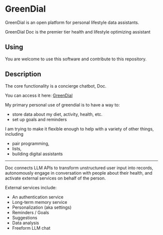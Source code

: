 # GreenDial
GreenDial is an open platform for personal lifestyle data assistants.

GreenDial Doc is the premier tier health and lifestyle optimizing assistant
 
## Using
You are welcome to use this software and contribute to this repository.

## Description
The core functionality is a concierge chatbot, Doc.

You can access it here: [GreenDial](https://www.greendial.org) 

My primary personal use of greendial is to have a way to:
* store data about my diet, activity, health, etc.
* set up goals and reminders

I am trying to make it flexible enough to help with a variety of other things, including
* pair programming,
* lists,
* building digital assistants 

---------------

Doc connects LLM APIs to transform unstructured user input into records, autonomously engage in conversation with people about their health, and activate external services on behalf of the person.

External services include:
* An authentication service
* Long-term memory service
* Personalization (aka settings)
* Reminders / Goals
* Suggestions
* Data analysis
* Freeform LLM chat
  


